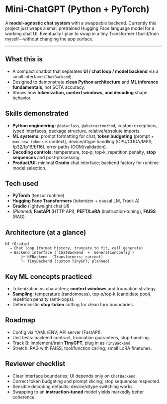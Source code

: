 # Mini‑ChatGPT (Python + PyTorch)

A **model‑agnostic chat system** with a swappable backend. Currently this project just wraps a small pretrained Hugging Face language model for a working chat UI. Eventually I plan to swap in a tiny Transformer I build/train myself—without changing the app surface.

---

## What this is
- A compact chatbot that separates **UI / chat loop / model backend** via a small interface (`ChatBackend`).
- Designed to demonstrate **clean Python architecture** and **ML inference fundamentals**, not SOTA accuracy.
- Shows how **tokenization, context windows, and decoding** shape behavior.

## Skills demonstrated
- **Python engineering:** `@dataclass`, `@abstractmethod`, custom exceptions, typed interfaces, package structure, relative/absolute imports.
- **ML systems:** prompt formatting for chat, **token budgeting** (prompt + `max_new_tokens` ≤ context), device/dtype handling (CPU/CUDA/MPS; fp32/fp16/bf16), error paths (OOM/validation).
- **Decoding controls:** temperature, top‑p, top‑k, repetition penalty, **stop sequences** and post‑processing.
- **Product/UI:** minimal **Gradio** chat interface; backend factory for runtime model selection.

## Tech used
- **PyTorch** (tensor runtime)  
- **Hugging Face Transformers** (tokenizer + causal LM, Track A)  
- **Gradio** (lightweight chat UI)  
- *(Planned)* **FastAPI** (HTTP API), **PEFT/LoRA** (instruction‑tuning), **FAISS** (RAG)

## Architecture (at a glance)
```
UI (Gradio)
  → Chat loop (format history, truncate to fit, call generate)
  → Backend interface (`ChatBackend` + `GenerationConfig`)
       ├─ HFBackend  (Transformers; current)
       └─ TinyBackend (custom TinyGPT; planned)
```

## Key ML concepts practiced
- Tokenization vs characters; **context windows** and truncation strategy.  
- **Sampling**: temperature (randomness), top‑p/top‑k (candidate pool), repetition penalty (anti‑loops).  
- Deterministic **stop‑token** cutting for clean turn boundaries.

## Roadmap
- Config via YAML/ENV; API server (FastAPI).  
- Unit tests: backend contract, truncation guarantees, stop‑handling.  
- Track B: implement/train **TinyGPT**, plug in as `TinyBackend`.  
- Stretch: RAG with FAISS; tool/function calling; small LoRA finetunes.

## Reviewer checklist
- Clear interface boundaries; UI depends only on `ChatBackend`.  
- Correct token budgeting and prompt slicing; stop sequences respected.  
- Sensible decoding defaults; device/dtype switching works.  
- Swapping to an **instruction‑tuned** model yields markedly better coherence.

